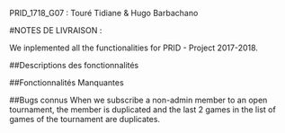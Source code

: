 PRID_1718_G07 : Touré Tidiane & Hugo Barbachano 

#NOTES DE LIVRAISON :

We inplemented all the functionalities for PRID - Project 2017-2018.

##Descriptions des fonctionnalités


##Fonctionnalités Manquantes

##Bugs connus
When we subscribe a non-admin member to an open tournament, the member is duplicated and the last 2 games in the 
list of games of the tournament are duplicates.